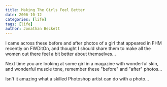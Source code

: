 ```yaml
---
title: Making The Girls Feel Better
date: 2006-10-12
categories: [life]
tags: [life]
author: Jonathan Beckett
---
```


I came across these before and after photos of a girl that appeared in FHM recently on FWDitOn, and thought I should share them to make all the women out there feel a bit better about themselves...

Next time you are looking at some girl in a magazine with wonderful skin, and wonderful muscle tone, remember these "before" and "after" photos...

Isn't it amazing what a skilled Photoshop artist can do with a photo...